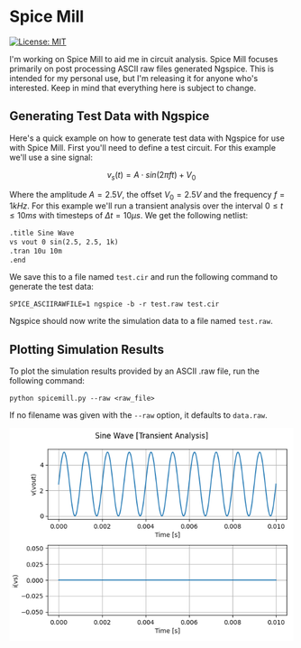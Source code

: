 # Spice Mill

[![License: MIT](https://img.shields.io/badge/License-MIT-yellow.svg)](https://opensource.org/licenses/MIT)

I'm working on Spice Mill to aid me in circuit analysis. Spice Mill focuses primarily on post processing ASCII raw files generated Ngspice. This is intended for my personal use, but I'm releasing it for anyone who's interested. Keep in mind that everything here is subject to change.


## Generating Test Data with Ngspice

Here's a quick example on how to generate test data with Ngspice for use with Spice Mill. First you'll need to define a test circuit. For this example we'll use a sine signal:

$$v_s(t) = A \cdot sin(2\pi ft) + V_0$$

Where the amplitude $A = 2.5 V$, the offset $V_0 = 2.5 V$ and the frequency $f = 1 kHz$. For this example we'll run a transient analysis over the interval $0 \le t \le 10 ms$ with timesteps of $\Delta t = 10 \mu s$. We get the following netlist:

```
.title Sine Wave
vs vout 0 sin(2.5, 2.5, 1k)
.tran 10u 10m
.end
```

We save this to a file named `test.cir` and run the following command to generate the test data:

```
SPICE_ASCIIRAWFILE=1 ngspice -b -r test.raw test.cir
```

Ngspice should now write the simulation data to a file named `test.raw`.

## Plotting Simulation Results

To plot the simulation results provided by an ASCII .raw file, run the following command:

```
python spicemill.py --raw <raw_file>
```

If no filename was given with the `--raw` option, it defaults to `data.raw`.

![plot](docs/img/plot.png)